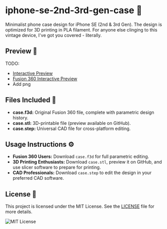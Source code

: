 # iphone-se-2nd-3rd-gen-case 📱
Minimalist phone case design for iPhone SE (2nd &amp; 3rd Gen). The design is optimized for 3D printing in PLA filament. For anyone else clinging to this vintage device, I've got you covered - literally.

## Preview 👀
TODO:
- [Interactive Preview](link_to_stl_file_in_repo)
- [Fusion 360 Interactive Preview](INSERT_FUSION_360_LINK_HERE)  
- Add png

## Files Included 📁
- **case.f3d:** Original Fusion 360 file, complete with parametric design history.
- **case.stl:** 3D-printable file (preview available on GitHub).
- **case.step:** Universal CAD file for cross-platform editing.

## Usage Instructions ⚙️
- **Fusion 360 Users:** Download `case.f3d` for full parametric editing.
- **3D Printing Enthusiasts:** Download `case.stl`, preview it on GitHub, and use slicer software to prepare for printing.
- **CAD Professionals:** Download `case.step` to edit the design in your preferred CAD software.

## License 📄
This project is licensed under the MIT License. See the [LICENSE](LICENSE) file for more details.

![MIT License](https://img.shields.io/badge/License-MIT-yellow.svg)
